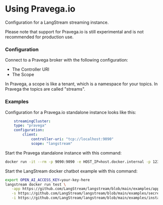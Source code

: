 # Using Pravega.io

Configuration for a LangStream streaming instance.

Please note that support for Pravega.io is still experimental and is not recommended for production use.

### Configuration

Connect to a Pravega broker with the following configuration:
- The Controller URI
- The Scope

In Pravega, a scope is like a tenant, which is a namespace for your topics.
In Pravega the topics are called "streams".

### Examples

Configuration for a Pravega.io standalone instance looks like this:

```yaml
    streamingCluster:
    type: "pravega"
    configuration:
        client:
            controller-uri: "tcp://localhost:9090"
            scope: "langstream"        
```

Start the Pravega standalone instance with this command:
    
```bash
docker run -it --rm -p 9090:9090 -e HOST_IP=host.docker.internal -p 12345:12345 pravega/pravega:0.13.0 standalone
```

Start the LangStream docker chatbot example with this command:

```bash
export OPEN_AI_ACCESS_KEY=your-key-here
langstream docker run test \
   -app https://github.com/LangStream/langstream/blob/main/examples/applications/openai-completions \
   -s https://github.com/LangStream/langstream/blob/main/examples/secrets/secrets.yaml \
   -i https://github.com/LangStream/langstream/blob/main/examples/instances/pravega-docker.yaml
```
